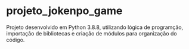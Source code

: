 # projeto_jokenpo_game
 
Projeto desenvolvido em Python 3.8.8, utilizando lógica de programção, importação de bibliotecas 
e criação de módulos para organização do código. 
